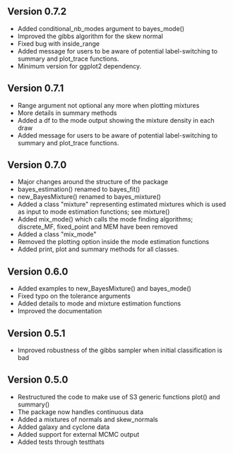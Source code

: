 ## Version 0.7.2
* Added conditional_nb_modes argument to bayes_mode()
* Improved the gibbs algorithm for the skew normal
* Fixed bug with inside_range
* Added message for users to be aware of potential label-switching to summary and plot_trace functions.
* Minimum version for ggplot2 dependency. 


## Version 0.7.1
* Range argument not optional any more when plotting mixtures
* More details in summary methods
* Added a df to the mode output showing the mixture density in each draw
* Added message for users to be aware of potential label-switching to summary and plot_trace functions.

## Version 0.7.0
* Major changes around the structure of the package
* bayes_estimation() renamed to bayes_fit()
* new_BayesMixture() renamed to bayes_mixture()
* Added a class "mixture" representing estimated mixtures which is used as input to mode estimation functions; see mixture()
* Added mix_mode() which calls the mode finding algorithms; discrete_MF, fixed_point and MEM have been removed
* Added a class "mix_mode"
* Removed the plotting option inside the mode estimation functions
* Added print, plot and summary methods for all classes.

## Version 0.6.0
* Added examples to new_BayesMixture() and bayes_mode()
* Fixed typo on the tolerance arguments
* Added details to mode and mixture estimation functions
* Improved the documentation

## Version 0.5.1
* Improved robustness of the gibbs sampler when initial classification is bad

## Version 0.5.0 
* Restructured the code to make use of S3 generic functions plot() and summary()
* The package now handles continuous data
* Added a mixtures of normals and skew_normals
* Added galaxy and cyclone data
* Added support for external MCMC output
* Added tests through testthats